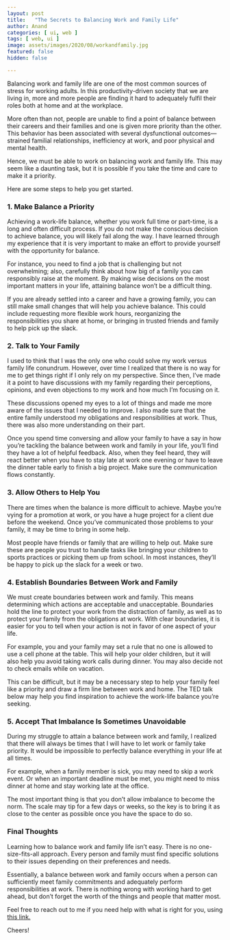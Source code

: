 ```yaml
---
layout: post
title:   "The Secrets to Balancing Work and Family Life"
author: Anand
categories: [ ui, web ]
tags: [ web, ui ]
image: assets/images/2020/08/workandfamily.jpg
featured: false
hidden: false

---
```


Balancing work and family life are one of the most common sources of stress for working adults. In this productivity-driven society that we are living in, more and more people are finding it hard to adequately fulfil their roles both at home and at the workplace.

More often than not, people are unable to find a point of balance between their careers and their families and one is given more priority than the other. This behavior has been associated with several dysfunctional outcomes—strained familial relationships, inefficiency at work, and poor physical and mental health.

Hence, we must be able to work on balancing work and family life. This may seem like a daunting task, but it is possible if you take the time and care to make it a priority. 

Here are some steps to help you get started.


### 1. Make Balance a Priority

Achieving a work-life balance, whether you work full time or part-time, is a long and often difficult process. If you do not make the conscious decision to achieve balance, you will likely fail along the way. I have learned through my experience that it is very important to make an effort to provide yourself with the opportunity for balance.

For instance, you need to find a job that is challenging but not overwhelming; also, carefully think about how big of a family you can responsibly raise at the moment. By making wise decisions on the most important matters in your life, attaining balance won’t be a difficult thing.

If you are already settled into a career and have a growing family, you can still make small changes that will help you achieve balance. This could include requesting more flexible work hours, reorganizing the responsibilities you share at home, or bringing in trusted friends and family to help pick up the slack. 



### 2. Talk to Your Family

I used to think that I was the only one who could solve my work versus family life conundrum. However, over time I realized that there is no way for me to get things right if I only rely on my perspective. Since then, I’ve made it a point to have discussions with my family regarding their perceptions, opinions, and even objections to my work and how much I’m focusing on it.

These discussions opened my eyes to a lot of things and made me more aware of the issues that I needed to improve. I also made sure that the entire family understood my obligations and responsibilities at work. Thus, there was also more understanding on their part.

Once you spend time conversing and allow your family to have a say in how you’re tackling the balance between work and family in your life, you’ll find they have a lot of helpful feedback. Also, when they feel heard, they will react better when you have to stay late at work one evening or have to leave the dinner table early to finish a big project. Make sure the communication flows constantly.
 


### 3. Allow Others to Help You

There are times when the balance is more difficult to achieve. Maybe you’re vying for a promotion at work, or you have a huge project for a client due before the weekend. Once you’ve communicated those problems to your family, it may be time to bring in some help.

Most people have friends or family that are willing to help out. Make sure these are people you trust to handle tasks like bringing your children to sports practices or picking them up from school. In most instances, they’ll be happy to pick up the slack for a week or two.

### 4. Establish Boundaries Between Work and Family

We must create boundaries between work and family. This means determining which actions are acceptable and unacceptable. Boundaries hold the line to protect your work from the distraction of family, as well as to protect your family from the obligations at work. With clear boundaries, it is easier for you to tell when your action is not in favor of one aspect of your life.

For example, you and your family may set a rule that no one is allowed to use a cell phone at the table. This will help your older children, but it will also help you avoid taking work calls during dinner. You may also decide not to check emails while on vacation.

This can be difficult, but it may be a necessary step to help your family feel like a priority and draw a firm line between work and home. The TED talk below may help you find inspiration to achieve the work-life balance you’re seeking.

### 5. Accept That Imbalance Is Sometimes Unavoidable

During my struggle to attain a balance between work and family, I realized that there will always be times that I will have to let work or family take priority. It would be impossible to perfectly balance everything in your life at all times.

For example, when a family member is sick, you may need to skip a work event. Or when an important deadline must be met, you might need to miss dinner at home and stay working late at the office.

The most important thing is that you don’t allow imbalance to become the norm. The scale may tip for a few days or weeks, so the key is to bring it as close to the center as possible once you have the space to do so.

### Final Thoughts

Learning how to balance work and family life isn’t easy. There is no one-size-fits-all approach. Every person and family must find specific solutions to their issues depending on their preferences and needs.

Essentially, a balance between work and family occurs when a person can sufficiently meet family commitments and adequately perform responsibilities at work. There is nothing wrong with working hard to get ahead, but don’t forget the worth of the things and people that matter most.



Feel free to reach out to me if you need help with what is right for you, using <a href="https://www.calendly.com/ahyconsulting/book" target="\_blank">this link.</a>

Cheers!





